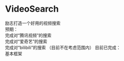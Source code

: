 ﻿# VideoSearch
励志打造一个好用的视频搜索  
预期：  
完成对“腾讯视频”的搜索  
完成对“爱奇艺”的搜索  
完成对“bilibili”的搜索  （目前不在考虑范围内）
目前已完成：  
基本框架    
